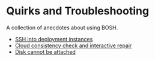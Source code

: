 # Quirks and Troubleshooting

A collection of anecdotes about using BOSH.

* [SSH into deployment instances](ssh.md)
* [Cloud consistency check and interactive repair](cloudcheck.md)
* [Disk cannot be attached](disk-cannot-be-attached.md)
